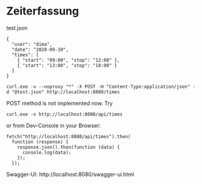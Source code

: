 # Zeiterfassung

test.json

```
{
  "user": "dima",
  "date": "2020-09-10",
  "times": [
    { "start": "09:00", "stop": "12:00" },
    { "start": "13:00", "stop": "18:00" }
  ]
}
```

`curl.exe -v --noproxy "*" -X POST -H "Content-Type:application/json" -d "@test.json" http://localhost:8080/times`

POST method is not implemented now. Try

`curl.exe -v http://localhost:8080/api/times`

or from Dev-Console in your Browser:

```
fetch("http://localhost:8080/api/times").then(
  function (response) {
    response.json().then(function (data) {
      console.log(data);
    });
  });
```

Swagger-UI:  http://localhost:8080/swagger-ui.html
